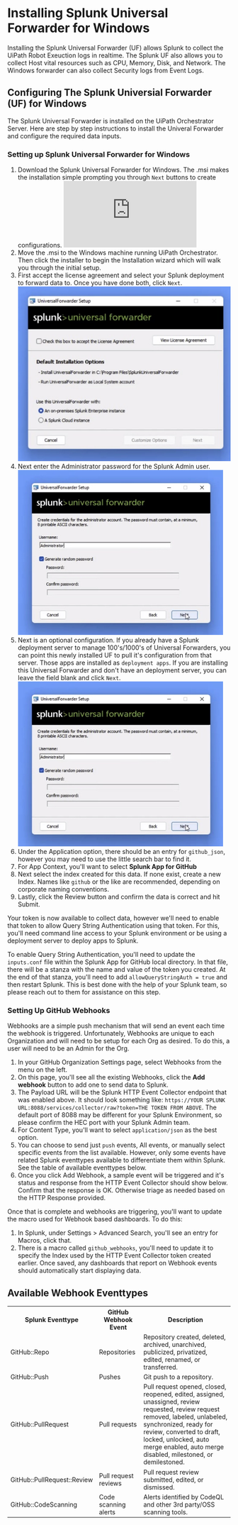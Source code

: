 
# Installing Splunk Universal Forwarder for Windows

Installing the Splunk Universal Forwarder (UF) allows Splunk to collect the UiPath Robot Exeuction logs in realtime.  The Splunk UF also allows you to collect Host vital resources such as CPU, Memory, Disk, and Network.  The Windows forwarder can also collect Security logs from Event Logs.


## Configuring The Splunk Universial Forwarder (UF) for Windows 

The Splunk Universal Forwarder is installed on the UiPath Orchestrator Server.  Here are step by step instructions to install the Univeral Forwarder and configure the required data inputs.

### Setting up Splunk Universal Forwarder for Windows

1. Download the Splunk Universal Forwarder for Windows.  The .msi makes the installation simple prompting you through `Next` buttons to create configurations.  ![Download Universal Forwarder](https://www.splunk.com/en_us/download/universal-forwarder.html)
2. Move the .msi to the Windows machine running UiPath Orchestrator.  Then click the installer to begin the Installation wizard which will walk you through the initial setup.
3. First accept the license agreement and select your Splunk deployment to forward data to.  Once you have done both, click `Next`.
![Accept License & forward data to Splunk Cloud or Enterprise](./images/uf_images/splunk_uf_1.jpg)
4. Next enter the Administrator password for the Splunk Admin user.
![Authentication for UF account](./images/uf_images/splunk_uf_2.jpg)
5. Next is an optional configuration.  If you already have a Splunk deployment server to manage 100's/1000's of Universal Forwarders, you can point this newly installed UF to pull it's configuration from that server.  Those apps are installed as `deployment apps`.  If you are installing this Universal Forwarder and don't have an deployment server, you can leave the field blank and click `Next`.
![Optional - Deployment Server Config](./images/uf_images/splunk_uf_2.jpg)
1. Under the Application option, there should be an entry for `github_json`, however you may need to use the little search bar to find it.
1. For App Context, you'll want to select **Splunk App for GitHub**</li>
1. Next select the index created for this data. If none exist, create a new Index. Names like `github` or the like are recommended, depending on corporate naming conventions.
1. Lastly, click the Review button and confirm the data is correct and hit Submit.

Your token is now available to collect data, however we'll need to enable that token to allow Query String Authentication using that token. For this, you'll need command line access to your Splunk environment or be using a deployment server to deploy apps to Splunk.

To enable Query String Authentication, you'll need to update the `inputs.conf` file within the Splunk App for GitHub local directory. In that file, there will be a stanza with the name and value of the token you created. At the end of that stanza, you'll need to add `allowQueryStringAuth = true` and then restart Splunk. This is best done with the help of your Splunk team, so please reach out to them for assistance on this step.

### Setting Up GitHub Webhooks

Webhooks are a simple push mechanism that will send an event each time the webhook is triggered. Unfortunately, Webhooks are unique to each Organization and will need to be setup for each Org as desired. To do this, a user will need to be an Admin for the Org.

1. In your GitHub Organization Settings page, select Webhooks from the menu on the left.
1. On this page, you'll see all the existing Webhooks, click the **Add webhook** button to add one to send data to Splunk.
1. The Payload URL will be the Splunk HTTP Event Collector endpoint that was enabled above. It should look something like: `https://YOUR SPLUNK URL:8088/services/collector/raw?token=THE TOKEN FROM ABOVE`. The default port of 8088 may be different for your Splunk Environment, so please confirm the HEC port with your Splunk Admin team.
1. For Content Type, you'll want to select `application/json` as the best option.
1. You can choose to send just `push` events, All events, or manually select specific events from the list available. However, only some events have related Splunk eventtypes available to differentiate them within Splunk. See the table of available eventtypes below.
1. Once you click Add Webhook, a sample event will be triggered and it's status and response from the HTTP Event Collector should show below. Confirm that the response is OK. Otherwise triage as needed based on the HTTP Response provided.

Once that is complete and webhooks are triggering, you'll want to update the macro used for Webhook based dashboards. To do this:
1. In Splunk, under Settings > Advanced Search, you'll see an entry for Macros, click that.
1. There is a macro called `github_webhooks`, you'll need to update it to specify the Index used by the HTTP Event Collector token created earlier. Once saved, any dashboards that report on Webhook events should automatically start displaying data.


## Available Webhook Eventtypes
<table>
<tr>
<th>Splunk Eventtype</th>
<th>GitHub Webhook Event</th>
<th>Description</th>
</tr>
<tr>
<td>GitHub::Repo</td>
<td>Repositories</td>
<td>Repository created, deleted, archived, unarchived, publicized, privatized, edited, renamed, or transferred.</td>
</tr>
<tr>
<td>GitHub::Push</td>
<td>Pushes</td>
<td>Git push to a repository.</td>
</tr>
<tr>
<td>GitHub::PullRequest</td>
<td>Pull requests</td>
<td>Pull request opened, closed, reopened, edited, assigned, unassigned, review requested, review request removed, labeled, unlabeled, synchronized, ready for review, converted to draft, locked, unlocked, auto merge enabled, auto merge disabled, milestoned, or demilestoned.</td>
</tr>
<tr>
<td>GitHub::PullRequest::Review</td>
<td>Pull request reviews</td>
<td>Pull request review submitted, edited, or dismissed.</td>
</tr>
<tr>
<td>GitHub::CodeScanning</td>
<td>Code scanning alerts</td>
<td>Alerts identified by CodeQL and other 3rd party/OSS scanning tools.</td>
</tr>

</table>
